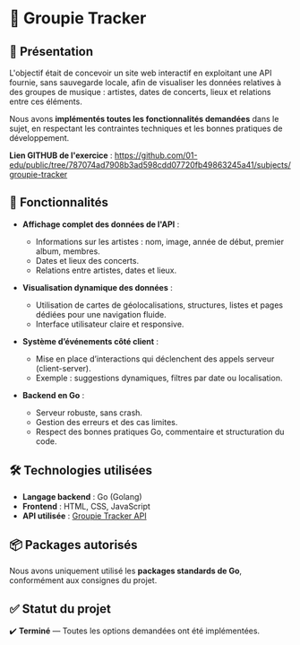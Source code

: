 # 🎸 Groupie Tracker

## 📌 Présentation

L'objectif était de concevoir un site web interactif en exploitant une API fournie, sans sauvegarde locale, afin de visualiser les données relatives à des groupes de musique : artistes, dates de concerts, lieux et relations entre ces éléments.

Nous avons **implémentés toutes les fonctionnalités demandées** dans le sujet, en respectant les contraintes techniques et les bonnes pratiques de développement.

**Lien GITHUB de l'exercice** : https://github.com/01-edu/public/tree/787074ad7908b3ad598cdd07720fb49863245a41/subjects/groupie-tracker

## 🚀 Fonctionnalités

- **Affichage complet des données de l'API** :
  - Informations sur les artistes : nom, image, année de début, premier album, membres.
  - Dates et lieux des concerts.
  - Relations entre artistes, dates et lieux.

- **Visualisation dynamique des données** :
  - Utilisation de cartes de géolocalisations, structures, listes et pages dédiées pour une navigation fluide.
  - Interface utilisateur claire et responsive.

- **Système d’événements côté client** :
  - Mise en place d’interactions qui déclenchent des appels serveur (client-server).
  - Exemple : suggestions dynamiques, filtres par date ou localisation.

- **Backend en Go** :
  - Serveur robuste, sans crash.
  - Gestion des erreurs et des cas limites.
  - Respect des bonnes pratiques Go, commentaire et structuration du code.

## 🛠️ Technologies utilisées

- **Langage backend** : Go (Golang)
- **Frontend** : HTML, CSS, JavaScript
- **API utilisée** : [Groupie Tracker API](https://groupietrackers.herokuapp.com/api)

## 📦 Packages autorisés

Nous avons uniquement utilisé les **packages standards de Go**, conformément aux consignes du projet.

## ✅ Statut du projet

✔️ **Terminé** — Toutes les options demandées ont été implémentées.
